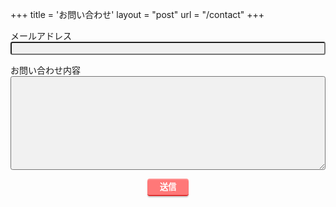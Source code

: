 +++
title = 'お問い合わせ'
layout = "post"
url = "/contact"
+++

<form id="contact" action="/thankyou" name="contact" method="POST" netlify-honeypot="bot-filed" data-netlify="true">
<input type="hidden" name="form-name" value="contact" />
  <p>
    <label><span>メールアドレス</span><input type="email" name="email" /></label>
  </p>
  <p>
    <label><span>お問い合わせ内容</span><textarea name="message"></textarea></label>
  </p>
  <p>
    <button type="submit">送信</button>
  </p>
</form>

<style>
    #contact {
        text-align: center;
    }

    #contact span {
        display: block;
        text-align: left;
    }

    #contact input, #contact textarea {
        border-radius: .25em;
        background-color: #f1f1f1;
        width: 100%;
    }

    #contact textarea {
        height: 150px;
    }

    #contact button {
        border: 0;
        position: relative;
        display: inline-block;
        padding: 0.25em 0.5em;
        text-decoration: none;
        color: #fff;
        background: #ff7878;
        border-bottom: solid 2px #dd3333;
        border-radius: 4px;
        box-shadow: inset 0 2px 0 rgba(255,255,255,0.2), 0 2px 2px rgba(0, 0, 0, 0.19);
        font-weight: bold;
        width: 5em;
    }

    #contact button:active {
        border-bottom: solid 2px #ff7878;
        box-shadow: 0 0 2px rgba(0, 0, 0, 0.30);
    }
</style>